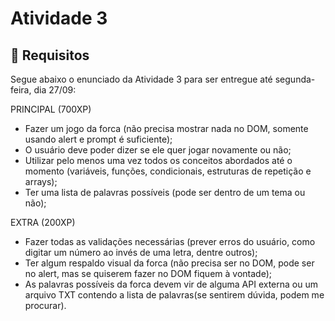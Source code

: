 # Atividade 3

## :pencil: Requisitos

Segue abaixo o enunciado da Atividade 3 para ser entregue até segunda-feira, dia 27/09:

PRINCIPAL (700XP)

- Fazer um jogo da forca (não precisa mostrar nada no DOM, somente usando alert e prompt é suficiente);
- O usuário deve poder dizer se ele quer jogar novamente ou não;
- Utilizar pelo menos uma vez todos os conceitos abordados até o momento (variáveis, funções, condicionais, estruturas de repetição e arrays);
- Ter uma lista de palavras possíveis (pode ser dentro de um tema ou não);

EXTRA (200XP)

- Fazer todas as validações necessárias (prever erros do usuário, como digitar um número ao invés de uma letra, dentre outros);
- Ter algum respaldo visual da forca (não precisa ser no DOM, pode ser no alert, mas se quiserem fazer no DOM fiquem à vontade);
- As palavras possíveis da forca devem vir de alguma API externa ou um arquivo TXT contendo a lista de palavras(se sentirem dúvida, podem me procurar).

<!-- ## :computer: Deploy
- [Vessel app](https://santander-coders-808.vercel.app/) -->